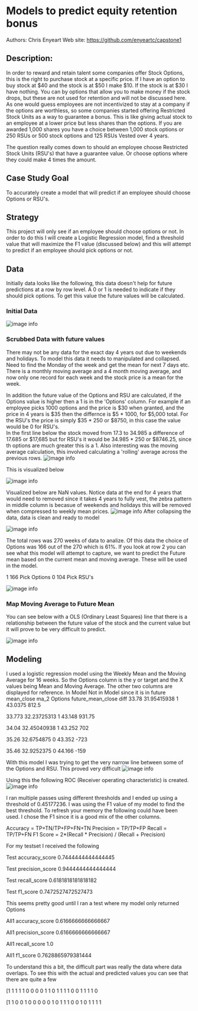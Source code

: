 # Models to predict equity retention bonus

Authors: Chris Enyeart 
Web site: https://github.com/enyeartc/capstone1


## Description:
In order to reward and retain talent some companies offer Stock Options, this is the right to purchase stock at a specific price.  If I have an option to buy stock at $40 and the stock is at $50 I make $10.  If the stock is at $30 I have nothing.  You can by options that allow you to make money if the stock drops, but these are not used for retention and will not be discussed here.  As one would guess employees are not incentivized to stay at a company if the options are worthless, so some companies started offering Restricted Stock Units as a way to guarantee a bonus.   This is like giving actual stock to an employee at a lower price but less shares than the options.   If you are awarded 1,000 shares you have a choice between 1,000 stock options or 250 RSUs or 500 stock options and 125 RSUs  Vested over 4 years.   

The question really comes down to should an employee choose Restricted Stock Units (RSU's) that have a guarantee value.  Or choose options where they could make 4 times the amount.

## Case Study Goal
To accurately create a model that will predict if an employee should choose Options or RSU's.

## Strategy 
This project will only see if an employee should choose options or not.  In order to do this I will create a Logistic Regression model, find a threshold value that will maximize the F1 value (discussed below) and this will attempt to predict if an employee should pick options or not.

## Data   
Initially data looks like the following, this data doesn't help for future predictions at a row by row level. A 0 or 1 is needed to indicate if they should pick options.  To get this value the future values will be calculated. 
### Initial Data
![image info](images/S2_data1.png)

### Scrubbed Data with future values
There may not be any data for the exact day 4 years out due to weekends and holidays.  To model this data it needs to manipulated and collapsed.  Need to find the Monday of the week and get the mean for next 7 days etc.   There is a monthly moving average and a 4 month moving average, and now only one record for each week and the stock price is a mean for the week.  

In addition the future value of the Options and RSU are calculated, if the Options value is higher then a 1 is in the 'Options' column.  For example if an employee picks 1000 options and the price is $30 when granted, and the price in 4 years is $35 then the differnce is $5 * 1000, for $5,000 total.   For the RSU's the price is simply $35 * 250 or $8750, in this case the value would be 0 for RSU's.  
In the first line below the stock moved from 17.3 to 34.985  a difference of 17.685 or $17,685 but for RSU's it would be 34.985 * 250 or $8746.25, since th options are much greater this is a 1.  Also interesting was the moving average calculation, this involved calculating a 'rolling' average across the previous rows.
![image info](images/S2_data2.png)

This is visualized below

![image info](images/pricess.png)

Visualized below are NaN values. Notice data at the end for 4 years that would need to removed since it takes 4 years to fully vest, the zebra pattern in middle column is becasue of weekends and holidays this will be removed when compressed to weekly mean prices.
![image info](images/msnoAllRows.png)
After collapsing the data, data is clean and ready to model

![image info](images/msnoSubset.png)

The total rows was 270 weeks of data to analize.  Of this data the choice of Options was 166 out of the 270 which is 61%.  If you look at row 2 you can see what this model will attempt to capture, we want to predict the Future mean based on the current mean and moving average.  These will be used in the model.

1    166 Pick Options
0    104 Pick RSU's

![image info](images/S1pairplot3.png)
### Map Moving Average to Future Mean
You can see below with a OLS (Ordinary Least Squares) line that there is a relationship between the future value of the stock and the current value but it will prove to be very difficult to predict. 

![image info](images/S1_ma_2toFuture.png)

## Modeling
I used a logistic regression model using the Weekly Mean and the Moving Average for 16 weeks.  So the Options column is the y or target and the X values being Mean and Moving Average.  The other two columns are displayed for reference.
In Model                                  Not in Model since it is in future
mean_close  ma_2	      Options		        future_mean_close	  diff
33.78	      31.95415938	1		              43.0375	            812.5

33.773	    32.23725313	1		              43.148	            931.75

34.04	      32.45040938	1		              43.252	            702

35.26	      32.6754875	0		              43.352	            -723

35.46	      32.9252375	0		              44.166	            -159

With this model I was trying to get the very narrow line between some of the Options and RSU.  This proved very difficult
![image info](images/OptionOrNot.png)

Using this the following ROC (Receiver operating characteristic) is created.
![image info](images/plotROC_Training.png)

I ran multiple passes using different thresholds and I ended up using a threshold of 0.45177236. I was using the F1 value of my model to find the best threshold.  To refresh your memory the following could have been used. I chose the F1 since it is a good mix of the other columns. 

Accuracy = TP+TN/TP+FP+FN+TN
Precision = TP/TP+FP
Recall = TP/TP+FN
F1 Score = 2*(Recall * Precision) / (Recall + Precision)

For my testset I received the following 

Test accuracy_score   0.7444444444444445

Test precision_score  0.9444444444444444

Test recall_score     0.6181818181818182

Test f1_score         0.7472527472527473


This seems pretty good until I ran a test where my model only returned Options

All1 accuracy_score 0.6166666666666667

All1 precision_score 0.6166666666666667

All1 recall_score 1.0

All1 f1_score 0.7628865979381444


To understand this a bit, the difficult part was really the data where data overlaps. To see this with the actual and predicted values you can see that there are quite a few 

[1 1 1 1 1 0 0 0 0 1 1 0 1 1 1 1 0 0 1 1 1 1 0

[1 1 0 0 1 0 0 0 0 0 1 0 1 1 1 0 0 1 0 1 1 1 1





